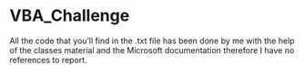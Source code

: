 # VBA_Challenge
 
All the code that you’ll find in the .txt file has been done by me with the help of the classes material and the Microsoft documentation therefore I have no references to report.
